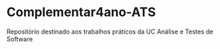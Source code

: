 # Complementar4ano-ATS
Repositório destinado aos trabalhos práticos da UC Análise e Testes de Software
